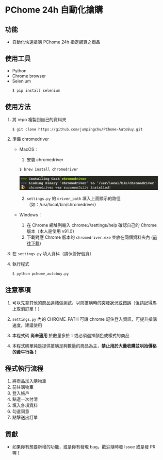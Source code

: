 # PChome 24h 自動化搶購

## 功能

* 自動化快速搶購 PChome 24h 指定網頁之商品

## 使用工具

* Python
* Chrome browser
* Selenium
    ```bash
    $ pip install selenium
    ```

## 使用方法

1. 將 repo 複製到自己的資料夾
    ```bash
    $ git clone https://github.com/jumpingchu/PChome-AutoBuy.git
    ```
2. 準備 chromedriver
   
   * MacOS：
      1. 安裝 chromedriver
        ```bash
        $ brew install chromedriver
        ```
        ![install_driver_mac](images/install_driver_mac.png)

      2. `settings.py` 的 `driver_path` 填入上面顯示的路徑（如：/usr/local/bin/chromedriver）
   
   * Windows：
      1. 在 Chrome 網址列輸入 chrome://settings/help 確認自己的 Chrome 版本（本人是使用 v91.0）
      2. 下載對應 Chrome 版本的 `chromedriver.exe` 並放在同個資料夾內 ([前往下載](https://sites.google.com/chromium.org/driver/))
   
3. 在 `settings.py` 填入資料（請保管好個資）
   
4. 執行程式
    ```bash
    $ python pchome_autobuy.py
    ```

## 注意事項

1. 可以先拿其他的商品連結做測試，以防搶購時的突發狀況或錯誤（但請記得馬上取消訂單！）
   
2. `settings.py` 內的 CHROME_PATH 可讓 chrome 記住登入資訊，可提升搶購速度，建議使用
   
3. 本程式碼 **尚未適用** 於數量多於１或必須選擇顏色或樣式的商品

4. 本程式碼單純是提供搶購足夠數量的商品為主，**禁止用於大量收購並哄抬價格的黃牛行為！**

## 程式執行流程

1. 將商品加入購物車
2. 前往購物車
3. 登入帳戶
4. 點選一次付清
5. 填入各項資料
6. 勾選同意
7. 點擊送出訂單

## 貢獻

* 如果你有想要新增的功能，或是你有發現 bug，歡迎隨時發 Issue 或是發 PR 喔！
